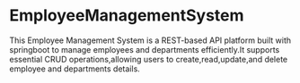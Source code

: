 # EmployeeManagementSystem
 This Employee Management System is a REST-based API platform built with springboot to manage employees and departments efficiently.It supports essential CRUD operations,allowing users to create,read,update,and delete employee and departments details.

